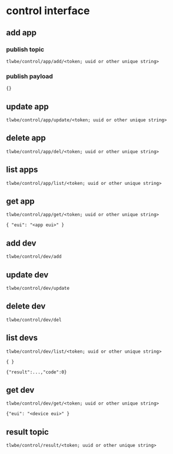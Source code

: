# control interface

## add app

### publish topic

```tlwbe/control/app/add/<token; uuid or other unique string>```

### publish payload

```{}```


## update app

```tlwbe/control/app/update/<token; uuid or other unique string>```

## delete app

```tlwbe/control/app/del/<token; uuid or other unique string>```

## list apps

```tlwbe/control/app/list/<token; uuid or other unique string>```

## get app

```tlwbe/control/app/get/<token; uuid or other unique string>```

```{ "eui": "<app eui>" }```


## add dev

```tlwbe/control/dev/add```

## update dev

```tlwbe/control/dev/update```

## delete dev

```tlwbe/control/dev/del```

## list devs

```tlwbe/control/dev/list/<token; uuid or other unique string>```

```{ }```

```{"result":...,"code":0}```

## get dev

```tlwbe/control/dev/get/<token; uuid or other unique string>```

```{"eui": "<device eui>" }```

## result topic

```tlwbe/control/result/<token; uuid or other unique string>```